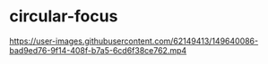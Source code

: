 # circular-focus


https://user-images.githubusercontent.com/62149413/149640086-bad9ed76-9f14-408f-b7a5-6cd6f38ce762.mp4

